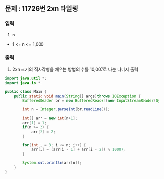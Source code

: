 ## 문제 : 11726번 2xn 타일링

### 입력
1. n
- 1 <= n <= 1,000

### 출력 
1. 2xn 크기의 직사각형을 채우는 방법의 수를 10,007로 나눈 나머지 출력 


```java
import java.util.*;
import java.io.*;

public class Main {
    public static void main(String[] args)throws IOException {
        BufferedReader br = new BufferedReader(new InputStreamReader(System.in));

        int n = Integer.parseInt(br.readLine());

        int[] arr = new int[n+1];
        arr[1] = 1;
        if(n >= 2) {
            arr[2] = 2;
        }

        for(int i = 3; i <= n; i++) {
            arr[i] = (arr[i - 1] + arr[i - 2]) % 10007;
        }

        System.out.println(arr[n]);
    }
}
```